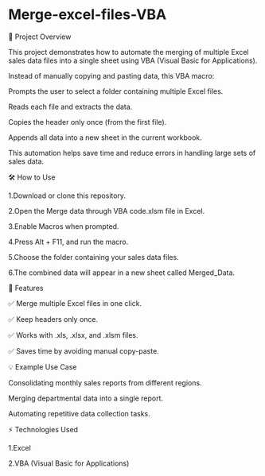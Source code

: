 # Merge-excel-files-VBA

🚀 Project Overview

This project demonstrates how to automate the merging of multiple Excel sales data files into a single sheet using VBA (Visual Basic for Applications).

Instead of manually copying and pasting data, this VBA macro:

Prompts the user to select a folder containing multiple Excel files.

Reads each file and extracts the data.

Copies the header only once (from the first file).

Appends all data into a new sheet in the current workbook.

This automation helps save time and reduce errors in handling large sets of sales data.


🛠️ How to Use

1.Download or clone this repository.

2.Open the Merge data through VBA code.xlsm file in Excel.

3.Enable Macros when prompted.

4.Press Alt + F11, and run the macro.

5.Choose the folder containing your sales data files.

6.The combined data will appear in a new sheet called Merged_Data.

📌 Features

✅ Merge multiple Excel files in one click.

✅ Keep headers only once.

✅ Works with .xls, .xlsx, and .xlsm files.

✅ Saves time by avoiding manual copy-paste.

💡 Example Use Case

Consolidating monthly sales reports from different regions.

Merging departmental data into a single report.

Automating repetitive data collection tasks.

⚡ Technologies Used

1.Excel

2.VBA (Visual Basic for Applications)
